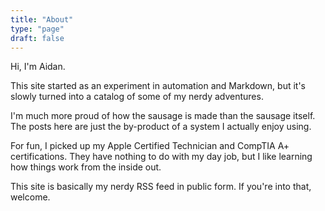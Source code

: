 ```yaml
---
title: "About"
type: "page"
draft: false
---
```



Hi, I'm Aidan.

This site started as an experiment in automation and Markdown, but it's slowly turned into a catalog of some of my nerdy adventures. 

I'm much more proud of how the sausage is made than the sausage itself. The posts here are just the by-product of a system I actually enjoy using.

For fun, I picked up my Apple Certified Technician and CompTIA A+ certifications. They have nothing to do with my day job, but I like learning how things work from the inside out.

This site is basically my nerdy RSS feed in public form. If you're into that, welcome.